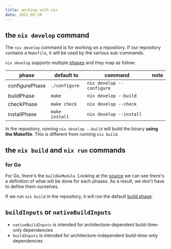 ```yaml
---
title: working with nix
date: 2022-05-10
---
```


## the `nix develop` command

The `nix develop` command is for working on a repository. If our
repository contains a `Makefile`, it will be used by the various
sub-commands.

`nix develop` supports multiple
[phases](https://nixos.org/manual/nixpkgs/stable/#sec-stdenv-phases) and
they map as follow:

| phase          | default to     | command                   | note |
| -------------- | -------------- | ------------------------- | ---- |
| configurePhase | `./configure`  | `nix develop --configure` |      |
| buildPhase     | `make`         | `nix develop --build`     |      |
| checkPhase     | `make check`   | `nix develop --check`     |      |
| installPhase   | `make install` | `nix develop --install`   |      |

In the repository, running `nix develop --build` will build the binary
**using the Makefile**. This is different from running `nix build`.

## the `nix build` and `nix run` commands

### for Go

For Go, there's the `buildGoModule`. Looking at the
[source](https://github.com/NixOS/nixpkgs/blob/master/pkgs/development/go-modules/generic/default.nix)
we can see there's a definition of what will be done for each phases. As
a result, we don't have to define them ourselves.

If we run `nix build` in the repository, it will run the default [build
phase](https://github.com/NixOS/nixpkgs/blob/fb7287e6d2d2684520f756639846ee07f6287caa/pkgs/development/go-modules/generic/default.nix#L171).

## `buildInputs` or `nativeBuildInputs`

- `nativeBuildInputs` is intended for architecture-dependent
  build-time-only dependencies
- `buildInputs` is intended for architecture-independent
  build-time-only dependencies
